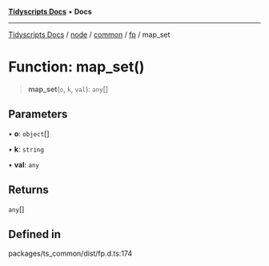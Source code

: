 [**Tidyscripts Docs**](../../../../../../../README.md) • **Docs**

***

[Tidyscripts Docs](../../../../../../../globals.md) / [node](../../../../../README.md) / [common](../../../README.md) / [fp](../README.md) / map\_set

# Function: map\_set()

> **map\_set**(`o`, `k`, `val`): `any`[]

## Parameters

• **o**: `object`[]

• **k**: `string`

• **val**: `any`

## Returns

`any`[]

## Defined in

packages/ts\_common/dist/fp.d.ts:174
